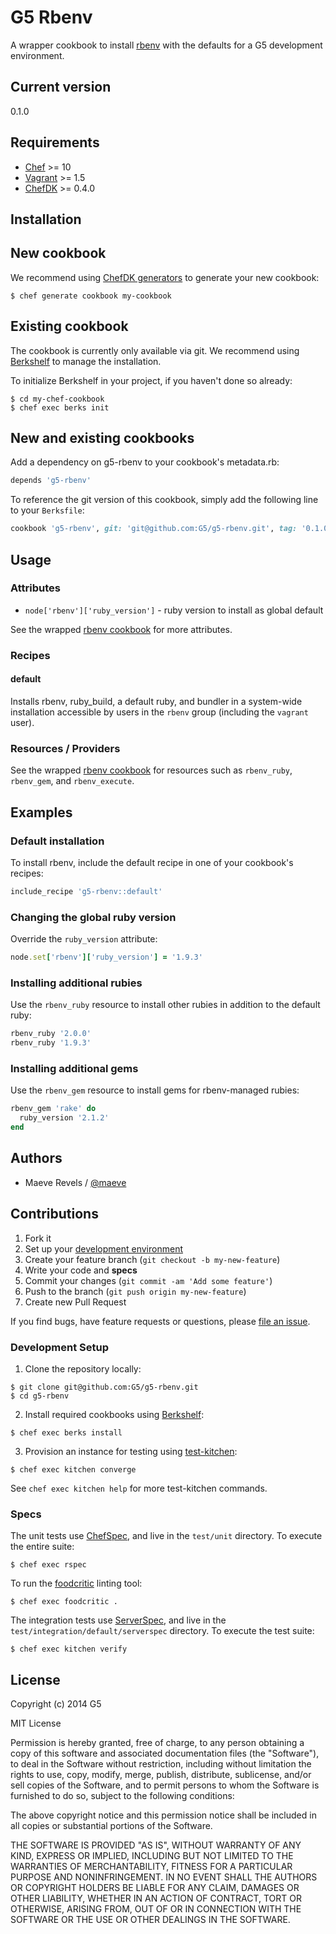 # G5 Rbenv #

A wrapper cookbook to install [rbenv](https://github.com/sstephenson/rbenv)
with the defaults for a G5 development environment.

## Current version ##

0.1.0

## Requirements ##

* [Chef](http://www.getchef.com) >= 10
* [Vagrant](http://www.vagrantup.com) >= 1.5
* [ChefDK](https://downloads.chef.io/chef-dk/) >= 0.4.0

## Installation ##

## New cookbook ##

We recommend using [ChefDK generators](https://docs.chef.io/ctl_chef.html)
to generate your new cookbook:

```console
$ chef generate cookbook my-cookbook
```

## Existing cookbook ##

The cookbook is currently only available via git. We recommend
using [Berkshelf](http://berkshelf.com) to manage the installation.

To initialize Berkshelf in your project, if you haven't done so
already:

```console
$ cd my-chef-cookbook
$ chef exec berks init
```

## New and existing cookbooks ##

Add a dependency on g5-rbenv to your cookbook's metadata.rb:

```ruby
depends 'g5-rbenv'
```

To reference the git version of this cookbook, simply add the following line
to your `Berksfile`:

```ruby
cookbook 'g5-rbenv', git: 'git@github.com:G5/g5-rbenv.git', tag: '0.1.0'
```

## Usage ##

### Attributes ###

* `node['rbenv']['ruby_version']` - ruby version to install as global default

See the wrapped [rbenv cookbook](https://github.com/RiotGames/rbenv-cookbook#attributes)
for more attributes.

### Recipes ###

#### default ####

Installs rbenv, ruby_build, a default ruby, and bundler in a system-wide installation
accessible by users in the `rbenv` group (including the `vagrant` user).

### Resources / Providers ###

See the wrapped [rbenv cookbook](https://github.com/RiotGames/rbenv-cookbook#resources--providers)
for resources such as `rbenv_ruby`, `rbenv_gem`, and `rbenv_execute`.

## Examples ##

### Default installation ###

To install rbenv, include the default recipe in one of your cookbook's
recipes:

```ruby
include_recipe 'g5-rbenv::default'
```

### Changing the global ruby version ###

Override the `ruby_version` attribute:

```ruby
node.set['rbenv']['ruby_version'] = '1.9.3'
```

### Installing additional rubies ###

Use the `rbenv_ruby` resource to install other rubies in addition
to the default ruby:

```ruby
rbenv_ruby '2.0.0'
rbenv_ruby '1.9.3'
```

### Installing additional gems ###

Use the `rbenv_gem` resource to install gems for rbenv-managed
rubies:

```ruby
rbenv_gem 'rake' do
  ruby_version '2.1.2'
end
```

## Authors ##

* Maeve Revels / [@maeve](https://github/maeve)

## Contributions ##

1. Fork it
2. Set up your [development environment](#development-setup)
3. Create your feature branch (`git checkout -b my-new-feature`)
4. Write your code and **specs**
5. Commit your changes (`git commit -am 'Add some feature'`)
6. Push to the branch (`git push origin my-new-feature`)
7. Create new Pull Request

If you find bugs, have feature requests or questions, please
[file an issue](https://github.com/G5/g5-rbenv/issues).

### Development Setup ###

1. Clone the repository locally:

  ```console
  $ git clone git@github.com:G5/g5-rbenv.git
  $ cd g5-rbenv
  ```

2. Install required cookbooks using [Berkshelf](http://berkshelf.com/):

  ```console
  $ chef exec berks install
  ```

3. Provision an instance for testing using [test-kitchen](http://kitchen.ci):

  ```console
  $ chef exec kitchen converge
  ```

  See `chef exec kitchen help` for more test-kitchen commands.

### Specs ###

The unit tests use [ChefSpec](http://sethvargo.github.io/chefspec/),
and live in the `test/unit` directory. To execute the entire
suite:

```console
$ chef exec rspec
```

To run the [foodcritic](http://acrmp.github.io/foodcritic) linting tool:

```console
$ chef exec foodcritic .
```

The integration tests use [ServerSpec](http://serverspec.org), and live
in the `test/integration/default/serverspec` directory. To execute
the test suite:

```console
$ chef exec kitchen verify
```

## License ##

Copyright (c) 2014 G5

MIT License

Permission is hereby granted, free of charge, to any person obtaining
a copy of this software and associated documentation files (the
"Software"), to deal in the Software without restriction, including
without limitation the rights to use, copy, modify, merge, publish,
distribute, sublicense, and/or sell copies of the Software, and to
permit persons to whom the Software is furnished to do so, subject to
the following conditions:

The above copyright notice and this permission notice shall be
included in all copies or substantial portions of the Software.

THE SOFTWARE IS PROVIDED "AS IS", WITHOUT WARRANTY OF ANY KIND,
EXPRESS OR IMPLIED, INCLUDING BUT NOT LIMITED TO THE WARRANTIES OF
MERCHANTABILITY, FITNESS FOR A PARTICULAR PURPOSE AND
NONINFRINGEMENT. IN NO EVENT SHALL THE AUTHORS OR COPYRIGHT HOLDERS BE
LIABLE FOR ANY CLAIM, DAMAGES OR OTHER LIABILITY, WHETHER IN AN ACTION
OF CONTRACT, TORT OR OTHERWISE, ARISING FROM, OUT OF OR IN CONNECTION
WITH THE SOFTWARE OR THE USE OR OTHER DEALINGS IN THE SOFTWARE.
